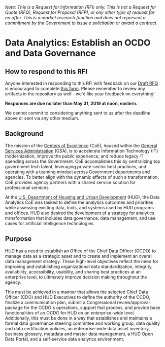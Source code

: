 *Note: This is a Request for Information (RFI) only. This is not a Request for Quote (RFQ), Request for Proposal (RFP), or any other type of request for an offer. This is a market research function and does not represent a commitment by the Government to issue a solicitation or award a contract.*

# Data Analytics: Establish an OCDO and Data Governance

## How to respond to this RFI

Anyone interested in responding to this RFI with feedback on our [Draft RFQ](Draft-RFQ.pdf) is encouraged to complete [this form](https://forms.gle/44PcHcjmhryopJFq5). Please remember to review any artifacts in the repository as well - we'd like your feedback on everything!

**Responses are due no later than May 31, 2019 at noon, eastern.**

We cannot commit to considering anything sent to us after the deadline above or sent via any other medium.

## Background

The mission of the [Centers of Excellence](https://coe.gsa.gov/) (CoE), housed within the [General Services Administration](https://gsa.gov) (GSA), is to accelerate Information Technology (IT) modernization, improve the public experience, and reduce legacy IT spending across the Government. CoE accomplishes this by centralizing top government tech talent, leveraging private-sector best practices, and operating with a teaming mindset across Government departments and agencies. To better align with the dynamic effects of such a transformation, CoE provides agency partners with a shared service solution for professional services.

At the [U.S. Department of Housing and Urban Development](https://www.hud.gov/) (HUD), the Data Analytics CoE was tasked to define the analytics outcomes and priorities while assessing existing data, tools, and systems used by HUD programs and offices. HUD also desired the development of a strategy for analytics transformation that includes data governance, data management, and use cases for artificial intelligence technologies.

## Purpose

HUD has a need to establish an Office of the Chief Data Officer (OCDO) to manage data as a strategic asset and to create and implement an overall data management strategy. These high-level objectives reflect the need for improving and establishing organizational data standardization, integrity, availability, accessibility, usability, and sharing best practices at an enterprise level, to ultimately improve decision making throughout the agency.

This must be achieved in a manner that allows the selected Chief Data Officer (CDO) and HUD Executives to define the authority of the OCDO, finalize a communication plan, submit a Congressional review/approval package for the OCDO's operations, support that process, and provide base functionalities of an OCDO for HUD on an enterprise-wide level. Additionally, this must be done in a way that establishes and maintains a formal data governance steering committee and working group, data quality and data certification policies, an enterprise-wide data asset inventory, business glossary, metadata and master data management, a HUD Open Data Portal, and a self-service data analytics environment.